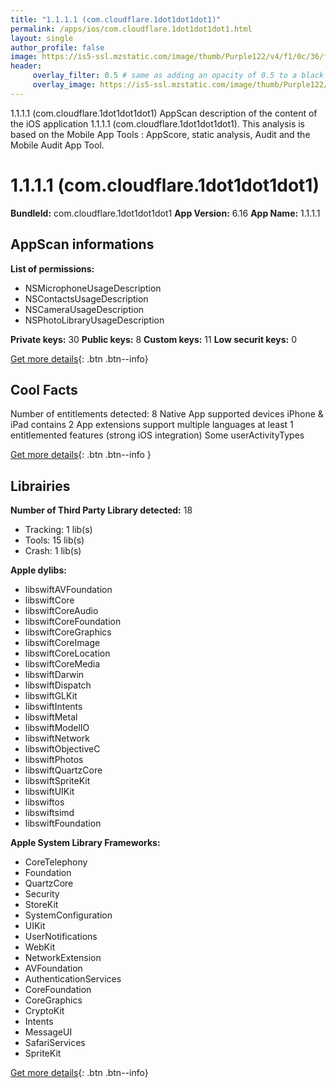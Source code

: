 ```yaml
---
title: "1.1.1.1 (com.cloudflare.1dot1dot1dot1)"
permalink: /apps/ios/com.cloudflare.1dot1dot1dot1.html
layout: single
author_profile: false
image: https://is5-ssl.mzstatic.com/image/thumb/Purple122/v4/f1/0c/36/f10c3692-ed2a-e4a0-528c-790f3910e13c/AppIcon-0-0-1x_U007emarketing-0-0-0-10-0-0-sRGB-0-0-0-GLES2_U002c0-512MB-85-220-0-0.png/512x512bb.jpg
header: 
     overlay_filter: 0.5 # same as adding an opacity of 0.5 to a black background
     overlay_image: https://is5-ssl.mzstatic.com/image/thumb/Purple122/v4/f1/0c/36/f10c3692-ed2a-e4a0-528c-790f3910e13c/AppIcon-0-0-1x_U007emarketing-0-0-0-10-0-0-sRGB-0-0-0-GLES2_U002c0-512MB-85-220-0-0.png/512x512bb.jpg
---
```

1.1.1.1 (com.cloudflare.1dot1dot1dot1) AppScan description of the content of the iOS application 1.1.1.1 (com.cloudflare.1dot1dot1dot1). This analysis is based on the Mobile App Tools : AppScore, static analysis, Audit and the Mobile Audit App Tool.

# 1.1.1.1 (com.cloudflare.1dot1dot1dot1)

**BundleId:** com.cloudflare.1dot1dot1dot1
**App Version:** 6.16
**App Name:** 1.1.1.1


## AppScan informations 

**List of permissions:** 
- NSMicrophoneUsageDescription
- NSContactsUsageDescription
- NSCameraUsageDescription
- NSPhotoLibraryUsageDescription
  
  
**Private keys:** 30
**Public keys:** 8
**Custom keys:** 11
**Low securit keys:** 0
  
[Get more details](/pricing.html){: .btn .btn--info}

## Cool Facts

Number of entitlements detected: 8
Native App
supported devices iPhone & iPad
contains 2 App extensions
support multiple languages
at least 1 entitlemented features (strong iOS integration)
Some userActivityTypes
  
[Get more details](/pricing.html){: .btn .btn--info }

## Librairies 
**Number of Third Party Library detected:** 18
- Tracking: 1 lib(s)
- Tools: 15 lib(s)
- Crash: 1 lib(s)


**Apple dylibs:**
- libswiftAVFoundation
- libswiftCore
- libswiftCoreAudio
- libswiftCoreFoundation
- libswiftCoreGraphics
- libswiftCoreImage
- libswiftCoreLocation
- libswiftCoreMedia
- libswiftDarwin
- libswiftDispatch
- libswiftGLKit
- libswiftIntents
- libswiftMetal
- libswiftModelIO
- libswiftNetwork
- libswiftObjectiveC
- libswiftPhotos
- libswiftQuartzCore
- libswiftSpriteKit
- libswiftUIKit
- libswiftos
- libswiftsimd
- libswiftFoundation


**Apple System Library Frameworks:**
- CoreTelephony
- Foundation
- QuartzCore
- Security
- StoreKit
- SystemConfiguration
- UIKit
- UserNotifications
- WebKit
- NetworkExtension
- AVFoundation
- AuthenticationServices
- CoreFoundation
- CoreGraphics
- CryptoKit
- Intents
- MessageUI
- SafariServices
- SpriteKit


  
[Get more details](/pricing.html){: .btn .btn--info}

